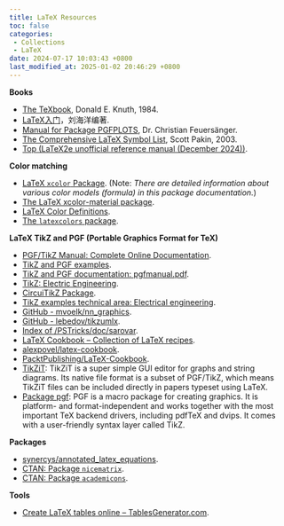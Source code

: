 ```yaml
---
title: LaTeX Resources
toc: false
categories:
 - Collections
 - LaTeX
date: 2024-07-17 10:03:43 +0800
last_modified_at: 2025-01-02 20:46:29 +0800
---
```


**Books**

- [The TeXbook](https://visualmatheditor.equatheque.net/doc/texbook.pdf), Donald E. Knuth, 1984.
- [LaTeX入门](https://yun.weicheng.men/Book/LaTeX%E5%85%A5%E9%97%A8.pdf)，刘海洋编著.
- [Manual for Package PGFPLOTS](https://sourceforge.net/projects/pgfplots/), Dr. Christian Feuersänger.
- [The Comprehensive LaTeX Symbol List](https://faculty.bard.edu/bloch/symbols-letter.pdf), Scott Pakin, 2003.
- [Top (LaTeX2e unofficial reference manual (December 2024))](https://latexref.xyz/).

**Color matching**

- [LaTeX `xcolor` Package](https://ctan.org/pkg/xcolor?lang=en). (Note: *There are detailed information about various color models (formula) in this package documentation.*)
- [The LaTeX xcolor-material package](https://mirror.mwt.me/ctan/macros/latex/contrib/xcolor-material/xcolor-material.pdf).
- [LaTeX Color Definitions](https://latexcolor.com/).
- [The `latexcolors` package](https://mirror.las.iastate.edu/tex-archive/macros/latex/contrib/latexcolors/latexcolors.pdf).

**LaTeX TikZ and PGF (Portable Graphics Format for TeX)**

- [PGF/TikZ Manual: Complete Online Documentation](https://tikz.dev/).
- [TikZ and PGF examples](https://texample.net/tikz/examples/all/).
- [TikZ and PGF documentation: pgfmanual.pdf](https://pgf-tikz.github.io/pgf/pgfmanual.pdf).
- [TikZ: Electric Engineering](https://tikz.net/category/engineering/electric-engineering/).
- [CircuiTikZ Package](https://www.ctan.org/pkg/circuitikz).
- [TikZ examples technical area: Electrical engineering](https://texample.net/tikz/examples/area/electrical-engineering/).
- [GitHub - mvoelk/nn\_graphics](https://github.com/mvoelk/nn_graphics/tree/master).
- [GitHub - lebedov/tikzumlx](https://github.com/lebedov/tikzumlx).
- [Index of /PSTricks/doc/sarovar](https://tug.org/PSTricks/doc/sarovar/).
- [LaTeX Cookbook – Collection of LaTeX recipes](https://latex-cookbook.net/).
- [alexpovel/latex-cookbook](https://github.com/alexpovel/latex-cookbook?tab=readme-ov-file).
- [PacktPublishing/LaTeX-Cookbook](https://github.com/PacktPublishing/LaTeX-Cookbook?tab=readme-ov-file).
- [TikZiT](https://tikzit.github.io/): TikZiT is a super simple GUI editor for graphs and string diagrams. Its native file format is a subset of PGF/TikZ, which means TikZiT files can be included directly in papers typeset using LaTeX.
- [Package pgf](https://ctan.org/pkg/pgf?lang=en): PGF is a macro package for creating graphics. It is platform- and format-independent and works together with the most important TeX backend drivers, including pdfTeX and dvips. It comes with a user-friendly syntax layer called TikZ.

**Packages**

- [synercys/annotated\_latex\_equations](https://github.com/synercys/annotated_latex_equations).
- [CTAN: Package `nicematrix`](https://ctan.org/pkg/nicematrix?lang=en).
- [CTAN: Package `academicons`](https://www.ctan.org/pkg/academicons).

**Tools**

- [Create LaTeX tables online – TablesGenerator.com](https://tablesgenerator.com/).
